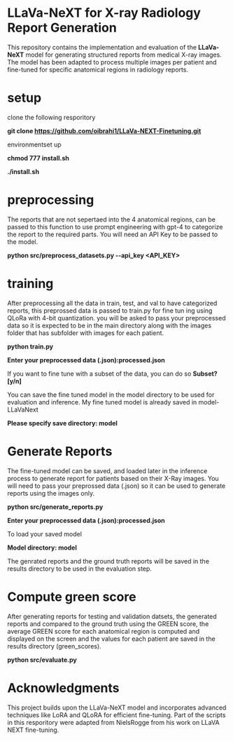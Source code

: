 # LLaVa-NeXT for X-ray Radiology Report Generation

This repository contains the implementation and evaluation of the **LLaVa-NeXT** model for generating structured reports from medical X-ray images. The model has been adapted to process multiple images per patient and fine-tuned for specific anatomical regions in radiology reports.

# setup

clone the following resporitory 

**git clone https://github.com/oibrahi1/LLaVa-NEXT-Finetuning.git**

environmentset up 

**chmod 777 install.sh**

**./install.sh**

# preprocessing

The reports that are not sepertaed into the 4 anatomical regions, can be passed to this function to use prompt engineering with gpt-4 to categorize the report to the required parts. You will need an API Key to be passed to the model. 

**python src/preprocess_datasets.py --api_key <API_KEY>**

# training

After preprocessing all the data in train, test, and val to have categorized reports, this preprossed data is passed to train.py for fine tun ing using QLoRa with 4-bit quantization. you will be asked to pass your preprocessed data so it is expected to be in the main directory along with the images folder that has subfolder with images for each patient. 

**python train.py**

**Enter your preprocessed data (.json):processed.json**

If you want to fine tune with a subset of the data, you can do so **Subset? [y/n]**

You can save the fine tuned model in the model directory to be used for evaluation and inference. My fine tuned model is already saved in model-LLaVaNext

**Please specify save directory: model**

# Generate Reports

The fine-tuned model can be saved, and loaded later in the inference process to generate report for patients based on their X-Ray images. You will need to pass your preprossed data (.json) so it can be used to generate reports using the images only. 

**python src/generate_reports.py**

**Enter your preprocessed data (.json):processed.json**

To load your saved model 

**Model directory: model**

The genrated reports and the ground truth reports will be saved in the results directory to be used in the evaluation step. 

# Compute green score

After generating reports for testing and validation datsets, the generated reports and compared to the ground truth using the GREEN score, the average GREEN score for each anatomical region is computed and displayed on the screen and the values for each patient are saved in the results directory (green_scores). 

**python src/evaluate.py**

# Acknowledgments
This project builds upon the LLaVa-NeXT model and incorporates advanced techniques like LoRA and QLoRA for efficient fine-tuning. Part of the scripts in this resporitory were adapted from NielsRogge from his work on LLaVA NEXT fine-tuning. 

